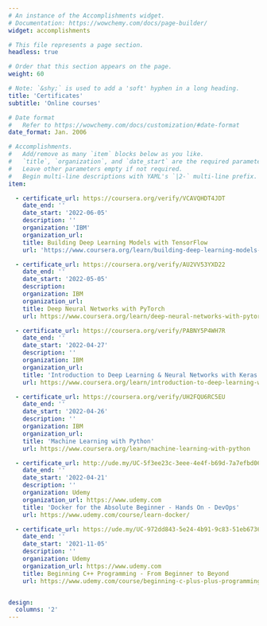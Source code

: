 ```yaml
---
# An instance of the Accomplishments widget.
# Documentation: https://wowchemy.com/docs/page-builder/
widget: accomplishments

# This file represents a page section.
headless: true

# Order that this section appears on the page.
weight: 60

# Note: `&shy;` is used to add a 'soft' hyphen in a long heading.
title: 'Certificates'
subtitle: 'Online courses'

# Date format
#   Refer to https://wowchemy.com/docs/customization/#date-format
date_format: Jan. 2006

# Accomplishments.
#   Add/remove as many `item` blocks below as you like.
#   `title`, `organization`, and `date_start` are the required parameters.
#   Leave other parameters empty if not required.
#   Begin multi-line descriptions with YAML's `|2-` multi-line prefix.
item:

  - certificate_url: https://coursera.org/verify/VCAVQHDT4JDT
    date_end: ''
    date_start: '2022-06-05'
    description: ''
    organization: 'IBM'
    organization_url:
    title: Building Deep Learning Models with TensorFlow
    url: 'https://www.coursera.org/learn/building-deep-learning-models-with-tensorflow'

  - certificate_url: https://coursera.org/verify/AU2VV53YXD22
    date_end: ''
    date_start: '2022-05-05'
    description:
    organization: IBM
    organization_url:
    title: Deep Neural Networks with PyTorch
    url: https://www.coursera.org/learn/deep-neural-networks-with-pytorch

  - certificate_url: https://coursera.org/verify/PABNY5P4WH7R
    date_end: ''
    date_start: '2022-04-27'
    description: ''
    organization: IBM
    organization_url:
    title: 'Introduction to Deep Learning & Neural Networks with Keras'
    url: https://www.coursera.org/learn/introduction-to-deep-learning-with-keras

  - certificate_url: https://coursera.org/verify/UH2FQU6RC5EU
    date_end: ''
    date_start: '2022-04-26'
    description: ''
    organization: IBM
    organization_url:
    title: 'Machine Learning with Python'
    url: https://www.coursera.org/learn/machine-learning-with-python

  - certificate_url: http://ude.my/UC-5f3ee23c-3eee-4e4f-b69d-7a7efbd06ae2
    date_end: ''
    date_start: '2022-04-21'
    description: ''
    organization: Udemy
    organization_url: https://www.udemy.com
    title: 'Docker for the Absolute Beginner - Hands On - DevOps'
    url: https://www.udemy.com/course/learn-docker/

  - certificate_url: https://ude.my/UC-972dd843-5e24-4b91-9c83-51eb673606dd
    date_end: ''
    date_start: '2021-11-05'
    description: ''
    organization: Udemy
    organization_url: https://www.udemy.com
    title: Beginning C++ Programming - From Beginner to Beyond
    url: https://www.udemy.com/course/beginning-c-plus-plus-programming/


design:
  columns: '2'
---
```

